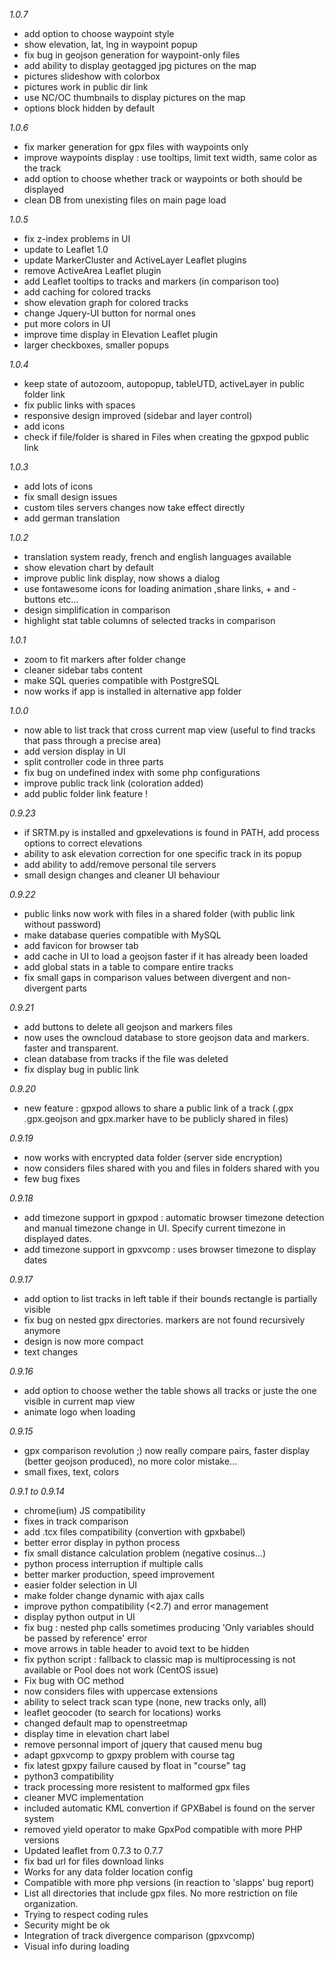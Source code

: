 *1.0.7*
* add option to choose waypoint style
* show elevation, lat, lng in waypoint popup
* fix bug in geojson generation for waypoint-only files
* add ability to display geotagged jpg pictures on the map
* pictures slideshow with colorbox
* pictures work in public dir link
* use NC/OC thumbnails to display pictures on the map
* options block hidden by default

*1.0.6*
* fix marker generation for gpx files with waypoints only
* improve waypoints display : use tooltips, limit text width, same color as the track
* add option to choose whether track or waypoints or both should be displayed
* clean DB from unexisting files on main page load

*1.0.5*
* fix z-index problems in UI
* update to Leaflet 1.0
* update MarkerCluster and ActiveLayer Leaflet plugins
* remove ActiveArea Leaflet plugin
* add Leaflet tooltips to tracks and markers (in comparison too)
* add caching for colored tracks
* show elevation graph for colored tracks
* change Jquery-UI button for normal ones
* put more colors in UI
* improve time display in Elevation Leaflet plugin
* larger checkboxes, smaller popups

*1.0.4*
* keep state of autozoom, autopopup, tableUTD, activeLayer in public folder link
* fix public links with spaces
* responsive design improved (sidebar and layer control)
* add icons
* check if file/folder is shared in Files when creating the gpxpod public link

*1.0.3*
* add lots of icons
* fix small design issues
* custom tiles servers changes now take effect directly
* add german translation

*1.0.2*
* translation system ready, french and english languages available
* show elevation chart by default
* improve public link display, now shows a dialog
* use fontawesome icons for loading animation ,share links, + and - buttons etc...
* design simplification in comparison
* highlight stat table columns of selected tracks in comparison

*1.0.1*
* zoom to fit markers after folder change
* cleaner sidebar tabs content
* make SQL queries compatible with PostgreSQL
* now works if app is installed in alternative app folder

*1.0.0*
* now able to list track that cross current map view (useful to find tracks that pass through a precise area)
* add version display in UI
* split controller code in three parts
* fix bug on undefined index with some php configurations
* improve public track link (coloration added)
* add public folder link feature !

*0.9.23*
* if SRTM.py is installed and gpxelevations is found in PATH, add process options to correct elevations
* ability to ask elevation correction for one specific track in its popup
* add ability to add/remove personal tile servers
* small design changes and cleaner UI behaviour

*0.9.22*
* public links now work with files in a shared folder (with public link without password)
* make database queries compatible with MySQL
* add favicon for browser tab
* add cache in UI to load a geojson faster if it has already been loaded
* add global stats in a table to compare entire tracks
* fix small gaps in comparison values between divergent and non-divergent parts

*0.9.21*
* add buttons to delete all geojson and markers files
* now uses the owncloud database to store geojson data and markers. faster and transparent.
* clean database from tracks if the file was deleted
* fix display bug in public link

*0.9.20*
* new feature : gpxpod allows to share a public link of a track (.gpx .gpx.geojson and gpx.marker have to be publicly shared in files)

*0.9.19*
* now works with encrypted data folder (server side encryption)
* now considers files shared with you and files in folders shared with you
* few bug fixes

*0.9.18*
* add timezone support in gpxpod : automatic browser timezone detection and manual timezone change in UI. Specify current timezone in displayed dates.
* add timezone support in gpxvcomp : uses browser timezone to display dates

*0.9.17*
* add option to list tracks in left table if their bounds rectangle is partially visible
* fix bug on nested gpx directories. markers are not found recursively anymore
* design is now more compact
* text changes

*0.9.16*
* add option to choose wether the table shows all tracks or juste the one visible in current map view
* animate logo when loading

*0.9.15*
* gpx comparison revolution ;) now really compare pairs, faster display (better geojson produced), no more color mistake...
* small fixes, text, colors

*0.9.1 to 0.9.14*
* chrome(ium) JS compatibility
* fixes in track comparison
* add .tcx files compatibility (convertion with gpxbabel)
* better error display in python process
* fix small distance calculation problem (negative cosinus...)
* python process interruption if multiple calls
* better marker production, speed improvement
* easier folder selection in UI
* make folder change dynamic with ajax calls
* improve python compatibility (<2.7) and error management
* display python output in UI
* fix bug : nested php calls sometimes producing 'Only variables should be passed by reference' error
* move arrows in table header to avoid text to be hidden
* fix python script : fallback to classic map is multiprocessing is not available or Pool does not work (CentOS issue)
* Fix bug with OC method
* now considers files with uppercase extensions
* ability to select track scan type (none, new tracks only, all)
* leaflet geocoder (to search for locations) works
* changed default map to openstreetmap
* display time in elevation chart label
* remove personnal import of jquery that caused menu bug
* adapt gpxvcomp to gpxpy problem with course tag
* fix latest gpxpy failure caused by float in "course" tag
* python3 compatibility
* track processing more resistent to malformed gpx files
* cleaner MVC implementation
* included automatic KML convertion if GPXBabel is found on the server system
* removed yield operator to make GpxPod compatible with more PHP versions
* Updated leaflet from 0.7.3 to 0.7.7
* fix bad url for files download links
* Works for any data folder location config
* Compatible with more php versions (in reaction to 'slapps' bug report)
* List all directories that include gpx files. No more restriction on file organization.
* Trying to respect coding rules
* Security might be ok
* Integration of track divergence comparison (gpxvcomp)
* Visual info during loading
